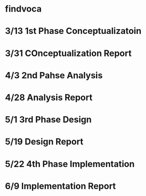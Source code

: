 # findvoca

# 3/13 1st Phase Conceptualizatoin
# 3/31 COnceptualization Report
# 4/3 2nd Pahse Analysis
# 4/28 Analysis Report
# 5/1 3rd Phase Design
# 5/19 Design Report
# 5/22 4th Phase Implementation
# 6/9 Implementation Report
